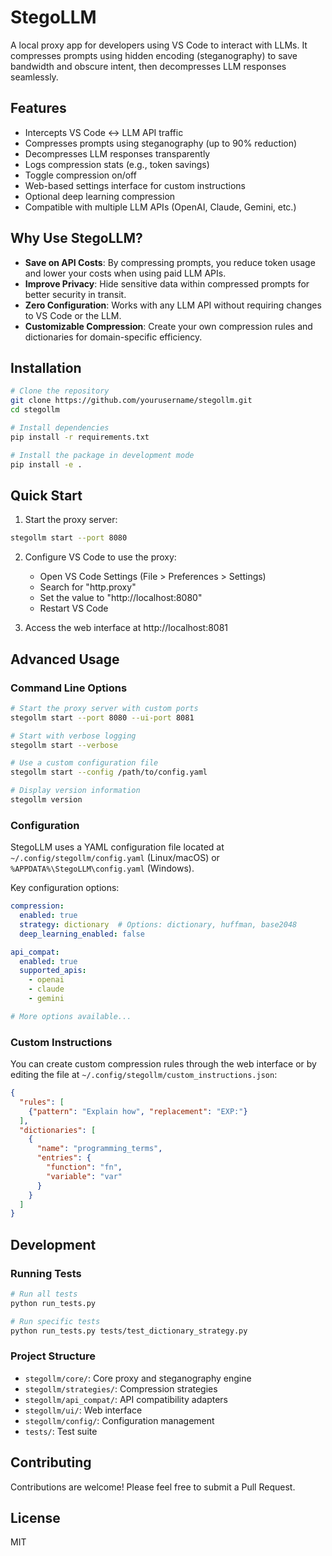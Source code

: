 # StegoLLM

A local proxy app for developers using VS Code to interact with LLMs. It compresses prompts using hidden encoding (steganography) to save bandwidth and obscure intent, then decompresses LLM responses seamlessly.

## Features

- Intercepts VS Code ↔ LLM API traffic
- Compresses prompts using steganography (up to 90% reduction)
- Decompresses LLM responses transparently
- Logs compression stats (e.g., token savings)
- Toggle compression on/off
- Web-based settings interface for custom instructions
- Optional deep learning compression
- Compatible with multiple LLM APIs (OpenAI, Claude, Gemini, etc.)

## Why Use StegoLLM?

- **Save on API Costs**: By compressing prompts, you reduce token usage and lower your costs when using paid LLM APIs.
- **Improve Privacy**: Hide sensitive data within compressed prompts for better security in transit.
- **Zero Configuration**: Works with any LLM API without requiring changes to VS Code or the LLM.
- **Customizable Compression**: Create your own compression rules and dictionaries for domain-specific efficiency.

## Installation

```bash
# Clone the repository
git clone https://github.com/yourusername/stegollm.git
cd stegollm

# Install dependencies
pip install -r requirements.txt

# Install the package in development mode
pip install -e .
```

## Quick Start

1. Start the proxy server:

```bash
stegollm start --port 8080
```

2. Configure VS Code to use the proxy:
   - Open VS Code Settings (File > Preferences > Settings)
   - Search for "http.proxy"
   - Set the value to "http://localhost:8080"
   - Restart VS Code

3. Access the web interface at http://localhost:8081

## Advanced Usage

### Command Line Options

```bash
# Start the proxy server with custom ports
stegollm start --port 8080 --ui-port 8081

# Start with verbose logging
stegollm start --verbose

# Use a custom configuration file
stegollm start --config /path/to/config.yaml

# Display version information
stegollm version
```

### Configuration

StegoLLM uses a YAML configuration file located at `~/.config/stegollm/config.yaml` (Linux/macOS) or `%APPDATA%\StegoLLM\config.yaml` (Windows).

Key configuration options:

```yaml
compression:
  enabled: true
  strategy: dictionary  # Options: dictionary, huffman, base2048
  deep_learning_enabled: false

api_compat:
  enabled: true
  supported_apis:
    - openai
    - claude
    - gemini

# More options available...
```

### Custom Instructions

You can create custom compression rules through the web interface or by editing the file at `~/.config/stegollm/custom_instructions.json`:

```json
{
  "rules": [
    {"pattern": "Explain how", "replacement": "EXP:"}
  ],
  "dictionaries": [
    {
      "name": "programming_terms",
      "entries": {
        "function": "fn",
        "variable": "var"
      }
    }
  ]
}
```

## Development

### Running Tests

```bash
# Run all tests
python run_tests.py

# Run specific tests
python run_tests.py tests/test_dictionary_strategy.py
```

### Project Structure

- `stegollm/core/`: Core proxy and steganography engine
- `stegollm/strategies/`: Compression strategies
- `stegollm/api_compat/`: API compatibility adapters
- `stegollm/ui/`: Web interface
- `stegollm/config/`: Configuration management
- `tests/`: Test suite

## Contributing

Contributions are welcome! Please feel free to submit a Pull Request.

## License

MIT